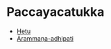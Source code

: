 

# Paccayacatukka

* [Hetu](Paccayacatukka/Hetu.md)
* [Ārammaṇa-adhipati](Paccayacatukka/Arammana-adhipati.md)



